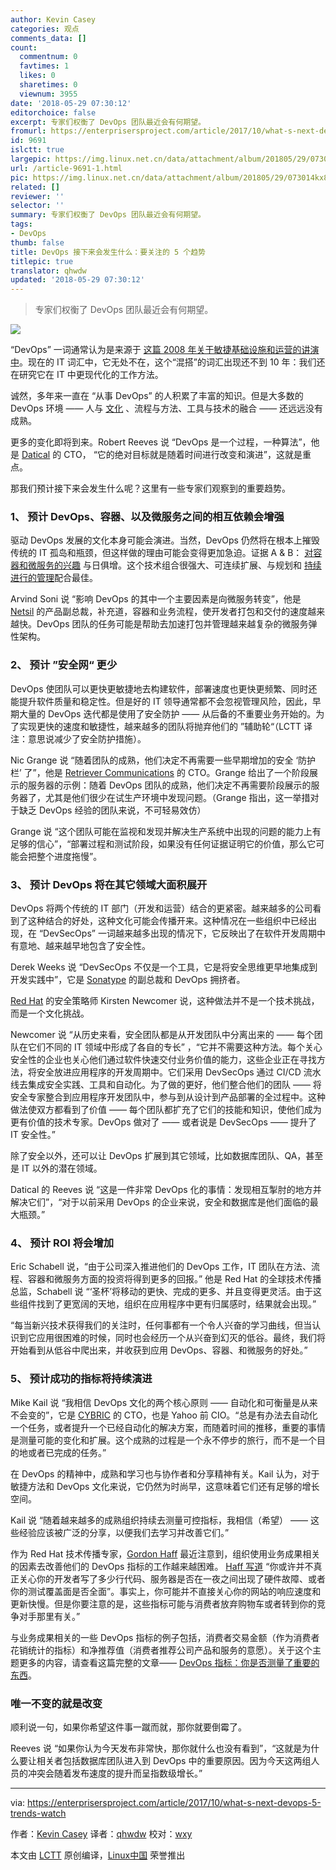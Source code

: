 ```yaml
---
author: Kevin Casey
categories: 观点
comments_data: []
count:
  commentnum: 0
  favtimes: 1
  likes: 0
  sharetimes: 0
  viewnum: 3955
date: '2018-05-29 07:30:12'
editorchoice: false
excerpt: 专家们权衡了 DevOps 团队最近会有何期望。
fromurl: https://enterprisersproject.com/article/2017/10/what-s-next-devops-5-trends-watch
id: 9691
islctt: true
largepic: https://img.linux.net.cn/data/attachment/album/201805/29/073014kx8s8oa778ii8i7i.png
url: /article-9691-1.html
pic: https://img.linux.net.cn/data/attachment/album/201805/29/073014kx8s8oa778ii8i7i.png.thumb.jpg
related: []
reviewer: ''
selector: ''
summary: 专家们权衡了 DevOps 团队最近会有何期望。
tags:
- DevOps
thumb: false
title: DevOps 接下来会发生什么：要关注的 5 个趋势
titlepic: true
translator: qhwdw
updated: '2018-05-29 07:30:12'
---
```



> 
> 专家们权衡了 DevOps 团队最近会有何期望。
> 
> 
> 


![](/data/attachment/album/201805/29/073014kx8s8oa778ii8i7i.png)


“DevOps” 一词通常认为是来源于 [这篇 2008 年关于敏捷基础设施和运营的讲演中](http://www.jedi.be/presentations/agile-infrastructure-agile-2008.pdf)。现在的 IT 词汇中，它无处不在，这个“混搭”的词汇出现还不到 10 年：我们还在研究它在 IT 中更现代化的工作方法。


诚然，多年来一直在 “从事 DevOps” 的人积累了丰富的知识。但是大多数的 DevOps 环境 —— 人与 [文化](https://enterprisersproject.com/article/2017/9/5-ways-nurture-devops-culture) 、流程与方法、工具与技术的融合 —— 还远远没有成熟。


更多的变化即将到来。Robert Reeves 说 “DevOps 是一个过程，一种算法”，他是 [Datical](https://www.datical.com/) 的 CTO， “它的绝对目标就是随着时间进行改变和演进”，这就是重点。


那我们预计接下来会发生什么呢？这里有一些专家们观察到的重要趋势。


### 1、 预计 DevOps、容器、以及微服务之间的相互依赖会增强


驱动 DevOps 发展的文化本身可能会演进。当然，DevOps 仍然将在根本上摧毁传统的 IT 孤岛和瓶颈，但这样做的理由可能会变得更加急迫。证据 A & B： [对容器和微服务的兴趣](https://enterprisersproject.com/article/2017/9/microservices-and-containers-6-things-know-start-time) 与日俱增。这个技术组合很强大、可连续扩展、与规划和 [持续进行的管理](https://enterprisersproject.com/article/2017/10/microservices-and-containers-6-management-tips-long-haul)配合最佳。


Arvind Soni 说 “影响 DevOps 的其中一个主要因素是向微服务转变”，他是 [Netsil](https://netsil.com/) 的产品副总裁，补充道，容器和业务流程，使开发者打包和交付的速度越来越快。DevOps 团队的任务可能是帮助去加速打包并管理越来越复杂的微服务弹性架构。


### 2、 预计 ”安全网“ 更少


DevOps 使团队可以更快更敏捷地去构建软件，部署速度也更快更频繁、同时还能提升软件质量和稳定性。但是好的 IT 领导通常都不会忽视管理风险，因此，早期大量的 DevOps 迭代都是使用了安全防护 —— 从后备的不重要业务开始的。为了实现更快的速度和敏捷性，越来越多的团队将抛弃他们的 ”辅助轮“（LCTT 译注：意思说减少了安全防护措施）。


Nic Grange 说 “随着团队的成熟，他们决定不再需要一些早期增加的安全 ‘防护栏’ 了”，他是 [Retriever Communications](http://retrievercommunications.com/) 的 CTO。Grange 给出了一个阶段展示的服务器的示例：随着 DevOps 团队的成熟，他们决定不再需要阶段展示的服务器了，尤其是他们很少在试生产环境中发现问题。（Grange 指出，这一举措对于缺乏 DevOps 经验的团队来说，不可轻易效仿）


Grange 说 “这个团队可能在监视和发现并解决生产系统中出现的问题的能力上有足够的信心”，“部署过程和测试阶段，如果没有任何证据证明它的价值，那么它可能会把整个进度拖慢”。


### 3、 预计 DevOps 将在其它领域大面积展开


DevOps 将两个传统的 IT 部门（开发和运营）结合的更紧密。越来越多的公司看到了这种结合的好处，这种文化可能会传播开来。这种情况在一些组织中已经出现，在 “DevSecOps” 一词越来越多出现的情况下，它反映出了在软件开发周期中有意地、越来越早地包含了安全性。


Derek Weeks 说 “DevSecOps 不仅是一个工具，它是将安全思维更早地集成到开发实践中”，它是 [Sonatype](https://www.sonatype.com/) 的副总裁和 DevOps 拥挤者。


[Red Hat](https://www.redhat.com/en/) 的安全策略师 Kirsten Newcomer 说，这种做法并不是一个技术挑战，而是一个文化挑战。


Newcomer 说 “从历史来看，安全团队都是从开发团队中分离出来的 —— 每个团队在它们不同的 IT 领域中形成了各自的专长” ，“它并不需要这种方法。每个关心安全性的企业也关心他们通过软件快速交付业务价值的能力，这些企业正在寻找方法，将安全放进应用程序的开发周期中。它们采用 DevSecOps 通过 CI/CD 流水线去集成安全实践、工具和自动化。为了做的更好，他们整合他们的团队 —— 将安全专家整合到应用程序开发团队中，参与到从设计到产品部署的全过程中。这种做法使双方都看到了价值 —— 每个团队都扩充了它们的技能和知识，使他们成为更有价值的技术专家。DevOps 做对了 —— 或者说是 DevSecOps —— 提升了 IT 安全性。”


除了安全以外，还可以让 DevOps 扩展到其它领域，比如数据库团队、QA，甚至是 IT 以外的潜在领域。


Datical 的 Reeves 说 “这是一件非常 DevOps 化的事情：发现相互掣肘的地方并解决它们”，“对于以前采用 DevOps 的企业来说，安全和数据库是他们面临的最大瓶颈。”


### 4、 预计 ROI 将会增加


Eric Schabell 说，“由于公司深入推进他们的 DevOps 工作，IT 团队在方法、流程、容器和微服务方面的投资将得到更多的回报。” 他是 Red Hat 的全球技术传播总监，Schabell 说 “‘圣杯’将移动的更快、完成的更多、并且变得更灵活。由于这些组件找到了更宽阔的天地，组织在应用程序中更有归属感时，结果就会出现。”


“每当新兴技术获得我们的关注时，任何事都有一个令人兴奋的学习曲线，但当认识到它应用很困难的时候，同时也会经历一个从兴奋到幻灭的低谷。最终，我们将开始看到从低谷中爬出来，并收获到应用 DevOps、容器、和微服务的好处。”


### 5、 预计成功的指标将持续演进


Mike Kail 说 “我相信 DevOps 文化的两个核心原则 —— 自动化和可衡量是从来不会变的”，它是 [CYBRIC](https://www.cybric.io/) 的 CTO，也是 Yahoo 前 CIO。“总是有办法去自动化一个任务，或者提升一个已经自动化的解决方案，而随着时间的推移，重要的事情是测量可能的变化和扩展。这个成熟的过程是一个永不停步的旅行，而不是一个目的地或者已完成的任务。”


在 DevOps 的精神中，成熟和学习也与协作者和分享精神有关。Kail 认为，对于敏捷方法和 DevOps 文化来说，它仍然为时尚早，这意味着它们还有足够的增长空间。


Kail 说 “随着越来越多的成熟组织持续去测量可控指标，我相信（希望） —— 这些经验应该被广泛的分享，以便我们去学习并改善它们。”


作为 Red Hat 技术传播专家，[Gordon Haff](https://enterprisersproject.com/user/gordon-haff) 最近注意到，组织使用业务成果相关的因素去改善他们的 DevOps 指标的工作越来越困难。 [Haff 写道](https://enterprisersproject.com/article/2017/7/devops-metrics-are-you-measuring-what-matters) “你或许并不真正关心你的开发者写了多少行代码、服务器是否在一夜之间出现了硬件故障、或者你的测试覆盖面是否全面”。事实上，你可能并不直接关心你的网站的响应速度和更新快慢。但是你要注意的是，这些指标可能与消费者放弃购物车或者转到你的竞争对手那里有关。”


与业务成果相关的一些 DevOps 指标的例子包括，消费者交易金额（作为消费者花销统计的指标）和净推荐值（消费者推荐公司产品和服务的意愿）。关于这个主题更多的内容，请查看这篇完整的文章—— [DevOps 指标：你是否测量了重要的东西](https://enterprisersproject.com/article/2017/7/devops-metrics-are-you-measuring-what-matters)。


### 唯一不变的就是改变


顺利说一句，如果你希望这件事一蹴而就，那你就要倒霉了。


Reeves 说 “如果你认为今天发布非常快，那你就什么也没有看到”，“这就是为什么要让相关者包括数据库团队进入到 DevOps 中的重要原因。因为今天这两组人员的冲突会随着发布速度的提升而呈指数级增长。”




---


via: <https://enterprisersproject.com/article/2017/10/what-s-next-devops-5-trends-watch>


作者：[Kevin Casey](https://enterprisersproject.com/user/kevin-casey) 译者：[qhwdw](https://github.com/qhwdw) 校对：[wxy](https://github.com/wxy)


本文由 [LCTT](https://github.com/LCTT/TranslateProject) 原创编译，[Linux中国](https://linux.cn/) 荣誉推出